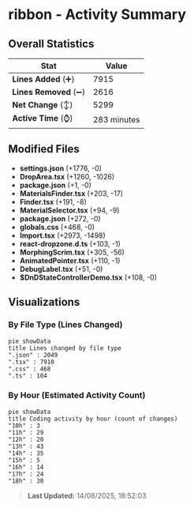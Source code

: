 # ribbon - Activity Summary 

## Overall Statistics

| Stat                   | Value                                                             |
| ---------------------- | ----------------------------------------------------------------- |
| **Lines Added** (➕)   | 7915                                          |
| **Lines Removed** (➖) | 2616                                        |
| **Net Change** (↕)    | 5299                |
| **Active Time** (⌚)   | 283 minutes |


## Modified Files
- **settings.json** (+1776, -0)
- **DropArea.tsx** (+1260, -1026)
- **package.json** (+1, -0)
- **MaterialsFinder.tsx** (+203, -17)
- **Finder.tsx** (+191, -8)
- **MaterialSelector.tsx** (+94, -9)
- **package.json** (+272, -0)
- **globals.css** (+468, -0)
- **Import.tsx** (+2973, -1498)
- **react-dropzone.d.ts** (+103, -1)
- **MorphingScrim.tsx** (+305, -56)
- **AnimatedPointer.tsx** (+110, -1)
- **DebugLabel.tsx** (+51, -0)
- **$DnDStateControllerDemo.tsx** (+108, -0)

## Visualizations

### By File Type (Lines Changed)

```mermaid
pie showData
title Lines changed by file type
".json" : 2049
".tsx" : 7910
".css" : 468
".ts" : 104
```

### By Hour (Estimated Activity Count)

```mermaid
pie showData
title Coding activity by hour (count of changes)
"10h" : 3
"11h" : 29
"12h" : 20
"13h" : 43
"14h" : 35
"15h" : 5
"16h" : 14
"17h" : 24
"18h" : 30
```


> **Last Updated:** 14/08/2025, 18:52:03